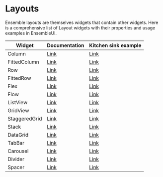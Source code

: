# Layouts

Ensemble layouts are themselves widgets that contain other widgets. Here is a comprehensive list of Layout widgets with their properties and usage examples in EnsembleUI.

| Widget       | Documentation  | Kitchen sink example    |
| ------------ | -------------- | ----------------------- |
| Column       | [Link](/widgets/column)        | [Link](https://studio.ensembleui.com/app/e24402cb-75e2-404c-866c-29e6c3dd7992/screen/90a8e4df-5eab-4473-ba10-2ecffc9596b0) |
| FittedColumn | [Link](/widgets/fitted-column) | [Link](https://studio.ensembleui.com/app/e24402cb-75e2-404c-866c-29e6c3dd7992/screen/hRFxxoaBePQaLfmoBiIb)  |
| Row          | [Link](/widgets/row)           | [Link](https://studio.ensembleui.com/app/e24402cb-75e2-404c-866c-29e6c3dd7992/screen/4bd0d453-c243-429d-a562-93cbc9db38e3) |
| FittedRow    | [Link](/widgets/fitted-row)    | [Link](https://studio.ensembleui.com/app/e24402cb-75e2-404c-866c-29e6c3dd7992/screen/fvSONumk7npuTDmIWwis) |
| Flex         | [Link](/widgets/flex)          | [Link](https://studio.ensembleui.com/app/e24402cb-75e2-404c-866c-29e6c3dd7992/screen/R3KgxV3UPWb4TjoiPI0U) |
| Flow         | [Link](/widgets/flow)          | [Link](https://studio.ensembleui.com/app/e24402cb-75e2-404c-866c-29e6c3dd7992/screen/3e901fb8-a0e8-4f52-979b-7f5f2547e650) |
| ListView     | [Link](/widgets/listview)      | [Link](https://studio.ensembleui.com/app/e24402cb-75e2-404c-866c-29e6c3dd7992/screen/w0Wmu9ZMP4csk7IELSx3) |
| GridView     | [Link](/widgets/gridview)      | [Link](https://studio.ensembleui.com/app/e24402cb-75e2-404c-866c-29e6c3dd7992/screen/DX5j2WVQFabmxD9FCD5h) |
| StaggeredGrid | [Link](/widgets/staggeredgrid.md) | [Link](https://studio.ensembleui.com/app/e24402cb-75e2-404c-866c-29e6c3dd7992/screen/a9iIs4wvgqDOhU4rN6GR) |
| Stack        | [Link](/widgets/stack)         | [Link](https://studio.ensembleui.com/app/e24402cb-75e2-404c-866c-29e6c3dd7992/screen/572ecf3b-b9f2-46f4-960f-ff438e5fa1dc) |
| DataGrid     | [Link](/widgets/datagrid)      | [Link](https://studio.ensembleui.com/app/e24402cb-75e2-404c-866c-29e6c3dd7992/screen/c5940e18-f2c1-4318-8e68-a678a6ae7247) |
| TabBar       | [Link](/widgets/tabbar)        | [Link](https://studio.ensembleui.com/app/e24402cb-75e2-404c-866c-29e6c3dd7992/screen/cebd491d-7d90-43f4-9f17-b8575de441ca) |
| Carousel     | [Link](/widgets/carousel)      | [Link](https://studio.ensembleui.com/app/e24402cb-75e2-404c-866c-29e6c3dd7992/screen/2e1d88b1-f281-4c2c-9bb1-bd18016d2b8c) |
| Divider      | [Link](/widgets/divider)       | [Link](https://studio.ensembleui.com/app/e24402cb-75e2-404c-866c-29e6c3dd7992/screen/4a893a2e-5bde-400c-b974-b25b497d31a5) |
| Spacer       | [Link](/widgets/spacer)        | [Link](https://studio.ensembleui.com/app/e24402cb-75e2-404c-866c-29e6c3dd7992/screen/1d7e42a9-5bbc-4b4b-9a02-8c102234ee05)   |
